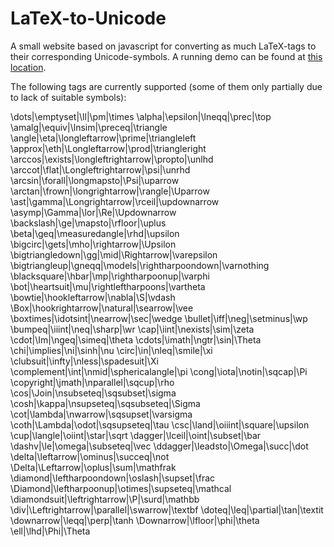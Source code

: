 # LaTeX-to-Unicode
A small website based on javascript for converting as much LaTeX-tags to their corresponding Unicode-symbols.
A running demo can be found at [this location](http://koes.xyz/l2u/).

The following tags are currently supported (some of them only partially due to lack of suitable symbols):

\dots|\emptyset|\ll|\pm|\times
\alpha|\epsilon|\lneqq|\prec|\top
\amalg|\equiv|\lnsim|\preceq|\triangle
\angle|\eta|\longleftarrow|\prime|\triangleleft
\approx|\eth|\Longleftarrow|\prod|\triangleright
\arccos|\exists|\longleftrightarrow|\propto|\unlhd
\arccot|\flat|\Longleftrightarrow|\psi|\unrhd
\arcsin|\forall|\longmapsto|\Psi|\uparrow
\arctan|\frown|\longrightarrow|\rangle|\Uparrow
\ast|\gamma|\Longrightarrow|\rceil|\updownarrow
\asymp|\Gamma|\lor|\Re|\Updownarrow
\backslash|\ge|\mapsto|\rfloor|\uplus
\beta|\geq|\measuredangle|\rhd|\upsilon
\bigcirc|\gets|\mho|\rightarrow|\Upsilon
\bigtriangledown|\gg|\mid|\Rightarrow|\varepsilon
\bigtriangleup|\gneqq|\models|\rightharpoondown|\varnothing
\blacksquare|\hbar|\mp|\rightharpoonup|\varphi
\bot|\heartsuit|\mu|\rightleftharpoons|\vartheta
\bowtie|\hookleftarrow|\nabla|\S|\vdash
\Box|\hookrightarrow|\natural|\searrow|\vee
\boxtimes|\idotsint|\nearrow|\sec|\wedge
\bullet|\iff|\neg|\setminus|\wp
\bumpeq|\iiint|\neq|\sharp|\wr
\cap|\iint|\nexists|\sim|\zeta
\cdot|\Im|\ngeq|\simeq|\theta
\cdots|\imath|\ngtr|\sin|\Theta
\chi|\implies|\ni|\sinh|\nu
\circ|\in|\nleq|\smile|\xi
\clubsuit|\infty|\nless|\spadesuit|\Xi
\complement|\int|\nmid|\sphericalangle|\pi
\cong|\iota|\notin|\sqcap|\Pi
\copyright|\jmath|\nparallel|\sqcup|\rho
\cos|\Join|\nsubseteq|\sqsubset|\sigma
\cosh|\kappa|\nsupseteq|\sqsubseteq|\Sigma
\cot|\lambda|\nwarrow|\sqsupset|\varsigma
\coth|\Lambda|\odot|\sqsupseteq|\tau
\csc|\land|\oiiint|\square|\upsilon
\cup|\langle|\oiint|\star|\sqrt
\dagger|\lceil|\oint|\subset|\bar
\dashv|\le|\omega|\subseteq|\vec
\ddagger|\leadsto|\Omega|\succ|\dot
\delta|\leftarrow|\ominus|\succeq|\not
\Delta|\Leftarrow|\oplus|\sum|\mathfrak
\diamond|\leftharpoondown|\oslash|\supset|\frac
\Diamond|\leftharpoonup|\otimes|\supseteq|\mathcal
\diamondsuit|\leftrightarrow|\P|\surd|\mathbb
\div|\Leftrightarrow|\parallel|\swarrow|\textbf
\doteq|\leq|\partial|\tan|\textit
\downarrow|\leqq|\perp|\tanh
\Downarrow|\lfloor|\phi|\theta
\ell|\lhd|\Phi|\Theta

